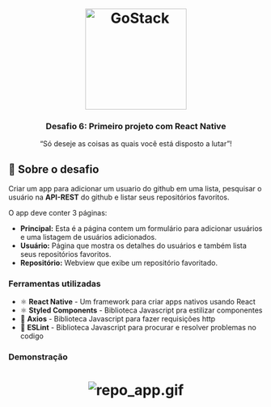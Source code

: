 <h1 align="center">
    <img alt="GoStack" src="https://rocketseat-cdn.s3-sa-east-1.amazonaws.com/bootcamp-header.png" width="200px" />
</h1>

<h3 align="center">
  Desafio 6: Primeiro projeto com React Native
</h3>

<p align="center">“Só deseje as coisas as quais você está disposto a lutar”!</p>

## :rocket: Sobre o desafio

Criar um app para adicionar um usuario do github em uma lista, pesquisar o usuário na **API-REST** do github e listar seus repositórios favoritos.

O app deve conter 3 páginas:
- **Principal:** Esta é a página contem um formulário para adicionar usuários e uma listagem de usuários adicionados.
- **Usuário:** Página que mostra os detalhes do usuários e também lista seus repositórios favoritos.
- **Repositório:** Webview que exibe um repositório favoritado.

### Ferramentas utilizadas

- ⚛️ **React Native** - Um framework para criar apps nativos usando React
- ⚛️ **Styled Components** - Biblioteca Javascript pra estilizar componentes
- 📄 **Axios** - Biblioteca Javascript para fazer requisições http
- 📄 **ESLint** - Biblioteca Javascript para procurar e resolver problemas no codigo

### Demonstração

<h1 align="center">
  <img src="https://github.com/GustavoBlaze/github-starred/blob/master/repo_app.gif?raw=true" alt="repo_app.gif">
</h1>

